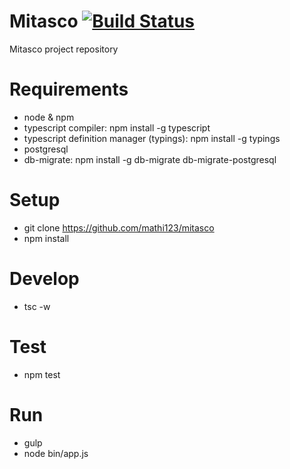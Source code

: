 # Mitasco [![Build Status](https://travis-ci.com/mathi123/mitasco.svg?token=higJw8z1ADo9Wsy5x1nX&branch=master)](https://travis-ci.com/mathi123/mitasco)

Mitasco project repository

# Requirements

- node & npm
- typescript compiler: npm install -g typescript
- typescript definition manager (typings): npm install -g typings
- postgresql
- db-migrate: npm install -g db-migrate db-migrate-postgresql

# Setup
- git clone https://github.com/mathi123/mitasco
- npm install

# Develop
- tsc -w

# Test
- npm test

# Run
- gulp
- node bin/app.js
